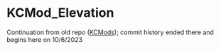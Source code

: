 # KCMod_Elevation
Continuation from old repo ([KCMods](https://github.com/DaDevFox/KCMods)); commit history ended there and begins here on 10/6/2023
